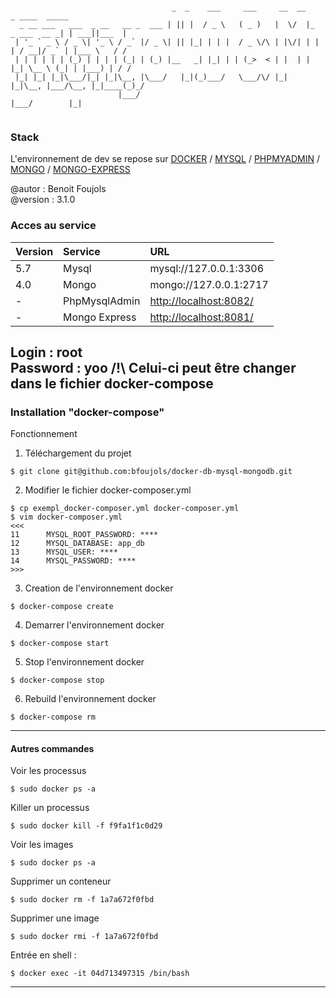 ```

                                    _  _    ___     ___     __  __                 _ ____  _____ 
  _ __ ___   ___  _ __   __ _  ___ | || |  / _ \   ( _ )   |  \/  |_   _ ___  __ _| | ___||___  |
 | '_ ` _ \ / _ \| '_ \ / _` |/ _ \| || |_| | | |  / _ \/\ | |\/| | | | / __|/ _` | |___ \   / / 
 | | | | | | (_) | | | | (_| | (_) |__   _| |_| | | (_>  < | |  | | |_| \__ \ (_| | |___) | / /  
 |_| |_| |_|\___/|_| |_|\__, |\___/   |_|(_)___/   \___/\/ |_|  |_|\__, |___/\__, |_|____(_)_/   
                        |___/                                      |___/        |_|              
           
```

### Stack ###

L'environnement de dev se repose sur [DOCKER](https://docker.com) / 
[MYSQL](https://hub.docker.com/_/mysql) / 
[PHPMYADMIN](https://hub.docker.com/r/phpmyadmin/phpmyadmin/) / 
[MONGO](https://hub.docker.com/_/mongo) /
[MONGO-EXPRESS](https://hub.docker.com/_/mongo-express)

@autor : Benoit Foujols \
@version : 3.1.0 

### Acces au service

| Version | Service           | URL                                                    |
|:--------|:------------------|:-------------------------------------------------------|
| 5.7     | Mysql             | mysql://127.0.0.1:3306                                 |
| 4.0     | Mongo             | mongo://127.0.0.1:2717                                 |
| -       | PhpMysqlAdmin         | [http://localhost:8082/](http://localhost:8082/)       |
| -       | Mongo Express | [http://localhost:8081/](http://localhost:8081/) |

Login : root \
Password : yoo
/!\ Celui-ci peut être changer dans le fichier docker-compose
---
### Installation "docker-compose" ###

Fonctionnement 

1. Téléchargement du projet
```
$ git clone git@github.com:bfoujols/docker-db-mysql-mongodb.git
```
2. Modifier le fichier docker-composer.yml
```
$ cp exempl_docker-composer.yml docker-composer.yml
$ vim docker-composer.yml
<<<
11      MYSQL_ROOT_PASSWORD: ****
12      MYSQL_DATABASE: app_db
13      MYSQL_USER: ****
14      MYSQL_PASSWORD: ****
>>>
```
3. Creation de l'environnement docker
```
$ docker-compose create
```
4. Demarrer l'environnement docker
```
$ docker-compose start
```
5. Stop l'environnement docker
```
$ docker-compose stop
```
6. Rebuild l'environnement docker
```
$ docker-compose rm
```

---

#### Autres commandes ####

Voir les processus
```
$ sudo docker ps -a
```

Killer un processus 
```
$ sudo docker kill -f f9fa1f1c0d29
```

Voir les images 
```
$ sudo docker ps -a
```

Supprimer un conteneur 
```
$ sudo docker rm -f 1a7a672f0fbd
```

Supprimer une image 
```
$ sudo docker rmi -f 1a7a672f0fbd
```

Entrée en shell : 
```
$ docker exec -it 04d713497315 /bin/bash
```
---